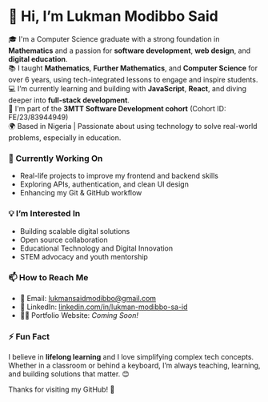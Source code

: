 

# 👋 Hi, I’m Lukman Modibbo Said
🎓 I'm a Computer Science graduate with a strong foundation in **Mathematics** and a passion for **software development**, **web design**, and **digital education**.  
📚 I taught **Mathematics**, **Further Mathematics**, and **Computer Science** for over 6 years, using tech-integrated lessons to engage and inspire students.  
💻 I’m currently learning and building with **JavaScript**, **React**, and diving deeper into **full-stack development**.  
🚀 I'm part of the **3MTT Software Development cohort** (Cohort ID: FE/23/83944949)  
🌍 Based in Nigeria | Passionate about using technology to solve real-world problems, especially in education.

### 🌱 Currently Working On
- Real-life projects to improve my frontend and backend skills  
- Exploring APIs, authentication, and clean UI design  
- Enhancing my Git & GitHub workflow

### 💡 I’m Interested In
- Building scalable digital solutions  
- Open source collaboration  
- Educational Technology and Digital Innovation  
- STEM advocacy and youth mentorship

### 📫 How to Reach Me
- 📧 Email: [lukmansaidmodibbo@gmail.com](mailto:lukmansaidmodibbo@gmail.com)  
- 🔗 LinkedIn: [linkedin.com/in/lukman-modibbo-sa-id](https://www.linkedin.com/in/lukman-modibbo-sa-id)  
- 🧑‍💻 Portfolio Website: *Coming Soon!*

### ⚡ Fun Fact
I believe in **lifelong learning** and I love simplifying complex tech concepts. Whether in a classroom or behind a keyboard, I’m always teaching, learning, and building solutions that matter. 😊

Thanks for visiting my GitHub! 🌟
